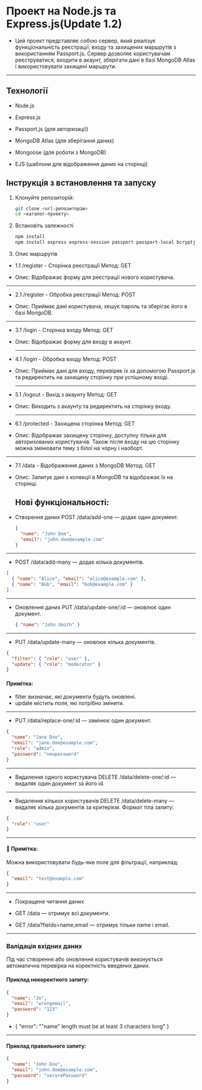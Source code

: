 # Проект на Node.js та Express.js(Update 1.2)

- Цей проект представляє собою сервер, який реалізує функціональність реєстрації, входу та захищених маршрутів з використанням Passport.js. Сервер дозволяє користувачам реєструватися, входити в акаунт, зберігати дані в базі MongoDB Atlas і використовувати захищені маршрути.

---

## Технології

- Node.js

- Express.js

- Passport.js (для авторизації)

- MongoDB Atlas (для зберігання даних)

- Mongoose (для роботи з MongoDB)

- EJS (шаблони для відображення даних на сторінці)

## Інструкція з встановлення та запуску

1. Клонуйте репозиторій:

   ```bash
   git clone <url-репозиторію>
   cd <каталог-проекту>
   ```

2. Встановіть залежності

   ```bash
   npm install
   npm install express express-session passport passport-local bcryptjs dotenv ejs connect-flash
   ```

3. Опис маршрутів

- 1.1 /register - Сторінка реєстрації
  Метод: GET

- Опис: Відображає форму для реєстрації нового користувача.

---

- 2.1 /register - Обробка реєстрації
  Метод: POST

- Опис: Приймає дані користувача, хешує пароль та зберігає його в базі MongoDB.

---

- 3.1 /login - Сторінка входу
  Метод: GET

- Опис: Відображає форму для входу в акаунт.

  ***

- 4.1 /login - Обробка входу
  Метод: POST

- Опис: Приймає дані для входу, перевіряє їх за допомогою Passport.js та редиректить на захищену сторінку при успішному вході.

  ***

- 5.1 /logout - Вихід з акаунту
  Метод: GET

- Опис: Виходить з акаунту та редиректить на сторінку входу.

  ***

- 6.1 /protected - Захищена сторінка
  Метод: GET

- Опис: Відображає захищену сторінку, доступну тільки для авторизованих користувачів. Також після входу на цю сторінку можна змінювати тему з білої на чорну і наоборт.

---

- 7.1 /data - Відображення даних з MongoDB
  Метод: GET

- Опис: Запитує дані з колекції в MongoDB та відображає їх на сторінці.

  ## Нові функціональності:

- Створення даних
  POST /data/add-one — додає один документ.
  ```json
  {
    "name": "John Doe",
    "email": "john.doe@example.com"
  }
  ```

---

- POST /data/add-many — додає кілька документів.

```json
[
  { "name": "Alice", "email": "alice@example.com" },
  { "name": "Bob", "email": "bob@example.com" }
]
```

---

- Оновлення даних
  PUT /data/update-one/:id — оновлює один документ.

  ```json
  { "name": "John Smith" }
  ```

---

- PUT /data/update-many — оновлює кілька документів.

```json
{
  "filter": { "role": "user" },
  "update": { "role": "moderator" }
}
```

#### Примітка:

- filter визначає, які документи будуть оновлені.
- update містить поля, які потрібно змінити.

---

- PUT /data/replace-one/:id — замінює один документ.

```json
{
  "name": "Jane Doe",
  "email": "jane.doe@example.com",
  "role": "admin",
  "password": "newpassword"
}
```

---

- Видалення одного користувача
  DELETE /data/delete-one/:id — видаляє один документ за його id.

---

- Видалення кількох користувачів
  DELETE /data/delete-many — видаляє кілька документів за критерієм.
  Формат тіла запиту:

```json
{
  "role": "user"
}
```

---

#### 📌 Примітка:

Можна використовувати будь-яке поле для фільтрації, наприклад:

```json
{
  "email": "test@example.com"
}
```

---

- Покращене читання даних

- GET /data — отримує всі документи.
- GET /data?fields=name,email — отримує тільки name і email.

---

### Валідація вхідних даних

Під час створення або оновлення користувачів виконується автоматична перевірка на коректність введених даних.

#### Приклад некоректного запиту:

```json
{
  "name": "Jo",
  "email": "wrongemail",
  "password": "123"
}
```

- {
  "error": "\"name\" length must be at least 3 characters long"
  }

---

#### Приклад правильного запиту:

```json
{
  "name": "John Doe",
  "email": "john.doe@example.com",
  "password": "securePassword"
}
```
